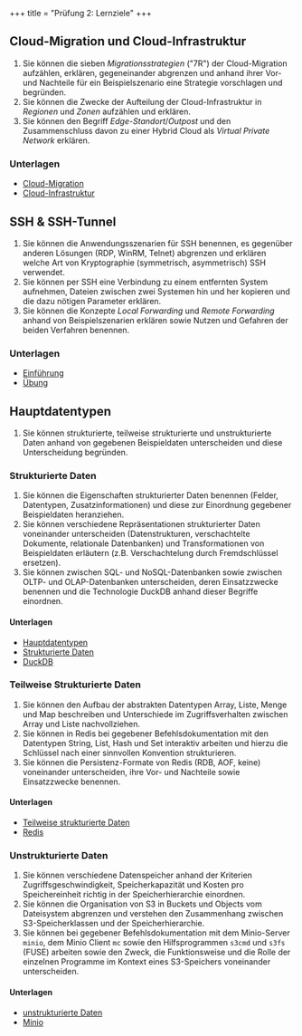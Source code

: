+++
title = "Prüfung 2: Lernziele"
+++

## Cloud-Migration und Cloud-Infrastruktur

1. Sie können die sieben _Migrationsstrategien_ ("7R") der Cloud-Migration
   aufzählen, erklären, gegeneinander abgrenzen und anhand ihrer Vor- und
   Nachteile für ein Beispielszenario eine Strategie vorschlagen und begründen.
2. Sie können die Zwecke der Aufteilung der Cloud-Infrastruktur in _Regionen_
   und _Zonen_ aufzählen und erklären.
3. Sie können den Begriff _Edge-Standort_/_Outpost_ und den Zusammenschluss
   davon zu einer Hybrid Cloud als _Virtual Private Network_ erklären.

### Unterlagen

- [Cloud-Migration](/theorie/cloud-migration/)
- [Cloud-Infrastruktur](/theorie/cloud-infrastruktur/)

## SSH & SSH-Tunnel

1. Sie können die Anwendungsszenarien für SSH benennen, es gegenüber anderen
   Lösungen (RDP, WinRM, Telnet) abgrenzen und erklären welche Art von
   Kryptographie (symmetrisch, asymmetrisch) SSH verwendet.
2. Sie können per SSH eine Verbindung zu einem entfernten System aufnehmen,
   Dateien zwischen zwei Systemen hin und her kopieren und die dazu nötigen
   Parameter erklären.
3. Sie können die Konzepte _Local Forwarding_ und _Remote Forwarding_ anhand von
   Beispielszenarien erklären sowie Nutzen und Gefahren der beiden Verfahren
   benennen.

### Unterlagen

- [Einführung](/ssh/intro/)
- [Übung](/ssh/uebung/)

## Hauptdatentypen

1. Sie können strukturierte, teilweise strukturierte und unstrukturierte Daten anhand
   von gegebenen Beispieldaten unterscheiden und diese Unterscheidung begründen.

### Strukturierte Daten

1. Sie können die Eigenschaften strukturierter Daten benennen (Felder,
   Datentypen, Zusatzinformationen) und diese zur Einordnung gegebener
   Beispieldaten heranziehen.
2. Sie können verschiedene Repräsentationen strukturierter Daten voneinander
   unterscheiden (Datenstrukturen, verschachtelte Dokumente, relationale
   Datenbanken) und Transformationen von Beispieldaten erläutern (z.B.
   Verschachtelung durch Fremdschlüssel ersetzen).
3. Sie können zwischen SQL- und NoSQL-Datenbanken sowie zwischen OLTP- und
   OLAP-Datenbanken unterscheiden, deren Einsatzzwecke benennen und die
   Technologie DuckDB anhand dieser Begriffe einordnen.

#### Unterlagen

- [Hauptdatentypen](/hauptdatentypen)
- [Strukturierte Daten](/hauptdatentypen/strukturierte)
- [DuckDB](/hauptdatentypen/strukturierte/duckdb)

### Teilweise Strukturierte Daten

1. Sie können den Aufbau der abstrakten Datentypen Array, Liste, Menge und Map
   beschreiben und Unterschiede im Zugriffsverhalten zwischen Array und Liste
   nachvollziehen.
2. Sie können in Redis bei gegebener Befehlsdokumentation mit den Datentypen
   String, List, Hash und Set interaktiv arbeiten und hierzu die Schlüssel nach
   einer sinnvollen Konvention strukturieren.
3. Sie können die Persistenz-Formate von Redis (RDB, AOF, keine) voneinander
   unterscheiden, ihre Vor- und Nachteile sowie Einsatzzwecke benennen.

#### Unterlagen

- [Teilweise strukturierte Daten](/hauptdatentypen/teilweise-strukturierte)
- [Redis](/hauptdatentypen/teilweise-strukturierte/redis)

### Unstrukturierte Daten

1. Sie können verschiedene Datenspeicher anhand der Kriterien
   Zugriffsgeschwindigkeit, Speicherkapazität und Kosten pro
   Speichereinheit richtig in der Speicherhierarchie einordnen.
2. Sie können die Organisation von S3 in Buckets und Objects vom Dateisystem
   abgrenzen und verstehen den Zusammenhang zwischen S3-Speicherklassen und der
   Speicherhierarchie.
3. Sie können bei gegebener Befehlsdokumentation mit dem Minio-Server `minio`,
   dem Minio Client `mc` sowie den Hilfsprogrammen `s3cmd` und `s3fs` (FUSE)
   arbeiten sowie den Zweck, die Funktionsweise und die Rolle der einzelnen
   Programme im Kontext eines S3-Speichers voneinander unterscheiden.
   
#### Unterlagen

- [unstrukturierte Daten](/hauptdatentypen/unstrukturierte)
- [Minio](/hauptdatentypen/unstrukturierte/minio)
